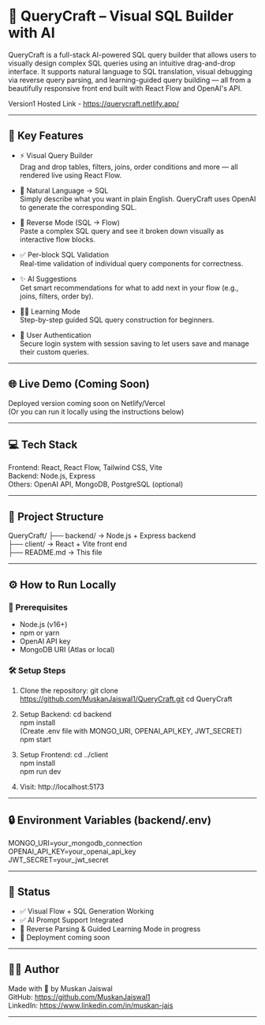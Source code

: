 # 🚀 QueryCraft – Visual SQL Builder with AI

QueryCraft is a full-stack AI-powered SQL query builder that allows users to visually design complex SQL queries using an intuitive drag-and-drop interface. It supports natural language to SQL translation, visual debugging via reverse query parsing, and learning-guided query building — all from a beautifully responsive front end built with React Flow and OpenAI's API.

Version1 Hosted Link - https://querycraft.netlify.app/

---

## 🧠 Key Features

- ⚡ Visual Query Builder  
  Drag and drop tables, filters, joins, order conditions and more — all rendered live using React Flow.

- 🧬 Natural Language → SQL  
  Simply describe what you want in plain English. QueryCraft uses OpenAI to generate the corresponding SQL.

- 🔁 Reverse Mode (SQL → Flow)  
  Paste a complex SQL query and see it broken down visually as interactive flow blocks.

- ✅ Per-block SQL Validation  
  Real-time validation of individual query components for correctness.

- ✨ AI Suggestions  
  Get smart recommendations for what to add next in your flow (e.g., joins, filters, order by).

- 🧑‍🎓 Learning Mode  
  Step-by-step guided SQL query construction for beginners.

- 🔐 User Authentication  
  Secure login system with session saving to let users save and manage their custom queries.

---

## 🌐 Live Demo (Coming Soon)
Deployed version coming soon on Netlify/Vercel  
(Or you can run it locally using the instructions below)

---

## 💻 Tech Stack

Frontend: React, React Flow, Tailwind CSS, Vite  
Backend: Node.js, Express  
Others: OpenAI API, MongoDB, PostgreSQL (optional)

---

## 📁 Project Structure

QueryCraft/
├── backend/               → Node.js + Express backend  
├── client/                → React + Vite front end  
├── README.md              → This file  

---

## ⚙️ How to Run Locally

### 🔧 Prerequisites

- Node.js (v16+)
- npm or yarn
- OpenAI API key
- MongoDB URI (Atlas or local)

### 🛠 Setup Steps

1. Clone the repository:
   git clone https://github.com/MuskanJaiswal1/QueryCraft.git
   cd QueryCraft

2. Setup Backend:
   cd backend  
   npm install  
   (Create .env file with MONGO_URI, OPENAI_API_KEY, JWT_SECRET)  
   npm start  

3. Setup Frontend:
   cd ../client  
   npm install  
   npm run dev  

4. Visit: http://localhost:5173

---

## 🔒 Environment Variables (backend/.env)

MONGO_URI=your_mongodb_connection  
OPENAI_API_KEY=your_openai_api_key  
JWT_SECRET=your_jwt_secret  

---

## 📌 Status

- ✅ Visual Flow + SQL Generation Working  
- ✅ AI Prompt Support Integrated  
- 🔄 Reverse Parsing & Guided Learning Mode in progress  
- 🚀 Deployment coming soon

---

## 🙋‍♀️ Author

Made with 💙 by Muskan Jaiswal  
GitHub: https://github.com/MuskanJaiswal1  
LinkedIn: https://www.linkedin.com/in/muskan-jais  

---
